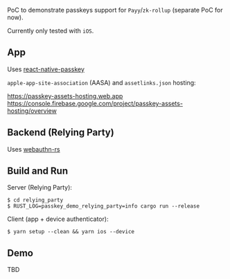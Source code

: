 PoC to demonstrate passkeys support for `Payy`/`zk-rollup` (separate PoC for now).

Currently only tested with `iOS`.

## App

Uses [react-native-passkey](https://github.com/f-23/react-native-passkey)

`apple-app-site-association` (AASA) and `assetlinks.json` hosting:

https://passkey-assets-hosting.web.app
https://console.firebase.google.com/project/passkey-assets-hosting/overview


## Backend (Relying Party)

Uses [webauthn-rs](https://github.com/kanidm/webauthn-rs)


## Build and Run

Server (Relying Party):

```
$ cd relying_party
$ RUST_LOG=passkey_demo_relying_party=info cargo run --release
```

Client (app + device authenticator):

```
$ yarn setup --clean && yarn ios --device
```


## Demo

TBD